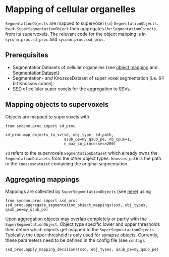 # Mapping of cellular organelles
`SegmentationObjects` are mapped to supervoxel (`sv`) `SegmentationObjects`. Each `SuperSegmentationObject` then aggregates the `SegmentationObjects` from its supervoxels.
The relevant code for the object mapping is in `syconn.proc.sd_proc` and `syconn.proc.ssd_proc`.

## Prerequisites
* SegmentationDatasets of cellular organelles (see [object mapping](object_mapping.md) and [SegmentationDataset](segmentation_dataset.md))
* Segmentation- and KnossosDataset of super voxel segmentation (i.e. 64 bit Knossos cubes).
* [SSD](super_segmentation_dataset) of cellular super voxels for the aggregation to SSVs.

## Mapping objects to supervoxels
Objects are mapped to supervoxels with

    from syconn.proc import sd_proc
    
    sd_proc.map_objects_to_sv(sd, obj_type, kd_path,
                              qsub_pe=my_qsub_pe, nb_cpus=1,
                              n_max_co_processes=200)

`sd` refers to the supervoxels `SegmentationDataset` which already owns the `SegmentationDatasets` from the other object types. `knossos_path` is the path to the `knossosdataset` containing the original segmentation.


## Aggregating mappings
Mappings are collected by `SuperSegmentationObjects` (see [here](super_segmentation_objects.md)) using

    from syconn.proc import ssd_proc
    ssd_proc.aggregate_segmentation_object_mappings(ssd, obj_types, qsub_pe=my_qsub_pe)


Upon aggregation objects may overlap completely or partly with the `SuperSegmentationObject`. Object type specific lower and upper thresholds then define which objects get mapped to the `SuperSegmentationObjects`. Typically, the upper threshold is only used for synapse objects.  Currently, these parameters need to be defined in the config file (see `config`).

    ssd_proc.apply_mapping_decisions(ssd, obj_types, qsub_pe=my_qsub_pe)

